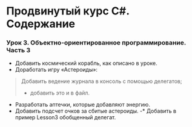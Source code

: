 # Продвинутый курс C#. Содержание 

### Урок 3. Объектно-ориентированное программирование. Часть 3

  - Добавить космический корабль, как описано в уроке.
  - Доработать игру «Астероиды»:
   >Добавить ведение журнала в консоль с помощью делегатов;
   >* добавить это и в файл.
  - Разработать аптечки, которые добавляют энергию.
  - Добавить подсчет очков за сбитые астероиды.
  -* Добавить в пример Lesson3 обобщенный делегат.



